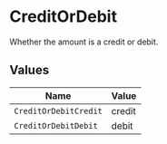# CreditOrDebit

Whether the amount is a credit or debit.


## Values

| Name                  | Value                 |
| --------------------- | --------------------- |
| `CreditOrDebitCredit` | credit                |
| `CreditOrDebitDebit`  | debit                 |